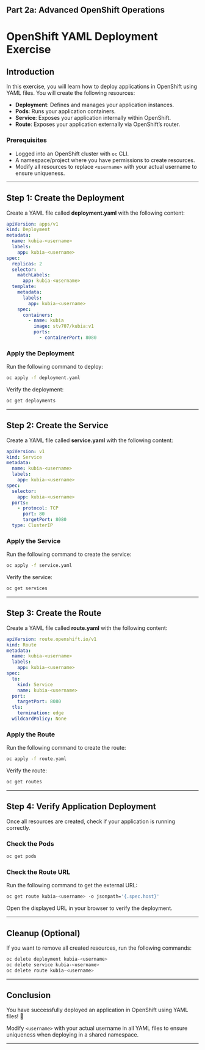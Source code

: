 ## Part 2a: Advanced OpenShift Operations

# OpenShift YAML Deployment Exercise

## Introduction

In this exercise, you will learn how to deploy applications in OpenShift using YAML files. You will create the following resources:

- **Deployment**: Defines and manages your application instances.
- **Pods**: Runs your application containers.
- **Service**: Exposes your application internally within OpenShift.
- **Route**: Exposes your application externally via OpenShift’s router.

### Prerequisites

- Logged into an OpenShift cluster with `oc` CLI.
- A namespace/project where you have permissions to create resources.
- Modify all resources to replace `<username>` with your actual username to ensure uniqueness.

---

## Step 1: Create the Deployment

Create a YAML file called **deployment.yaml** with the following content:

```yaml
apiVersion: apps/v1
kind: Deployment
metadata:
  name: kubia-<username>
  labels:
    app: kubia-<username>
spec:
  replicas: 2
  selector:
    matchLabels:
      app: kubia-<username>
  template:
    metadata:
      labels:
        app: kubia-<username>
    spec:
      containers:
        - name: kubia
          image: stv707/kubia:v1
          ports:
            - containerPort: 8080
```

### Apply the Deployment

Run the following command to deploy:

```sh
oc apply -f deployment.yaml
```

Verify the deployment:

```sh
oc get deployments
```

---

## Step 2: Create the Service

Create a YAML file called **service.yaml** with the following content:

```yaml
apiVersion: v1
kind: Service
metadata:
  name: kubia-<username>
  labels:
    app: kubia-<username>
spec:
  selector:
    app: kubia-<username>
  ports:
    - protocol: TCP
      port: 80
      targetPort: 8080
  type: ClusterIP
```

### Apply the Service

Run the following command to create the service:

```sh
oc apply -f service.yaml
```

Verify the service:

```sh
oc get services
```

---

## Step 3: Create the Route

Create a YAML file called **route.yaml** with the following content:

```yaml
apiVersion: route.openshift.io/v1
kind: Route
metadata:
  name: kubia-<username>
  labels:
    app: kubia-<username>
spec:
  to:
    kind: Service
    name: kubia-<username>
  port:
    targetPort: 8080
  tls:
    termination: edge
  wildcardPolicy: None
```

### Apply the Route

Run the following command to create the route:

```sh
oc apply -f route.yaml
```

Verify the route:

```sh
oc get routes
```

---

## Step 4: Verify Application Deployment

Once all resources are created, check if your application is running correctly.

### Check the Pods

```sh
oc get pods
```

### Check the Route URL

Run the following command to get the external URL:

```sh
oc get route kubia-<username> -o jsonpath='{.spec.host}'
```

Open the displayed URL in your browser to verify the deployment.

---

## Cleanup (Optional)

If you want to remove all created resources, run the following commands:

```sh
oc delete deployment kubia-<username>
oc delete service kubia-<username>
oc delete route kubia-<username>
```

---

## Conclusion

You have successfully deployed an application in OpenShift using YAML files! 🎉

Modify `<username>` with your actual username in all YAML files to ensure uniqueness when deploying in a shared namespace.

---